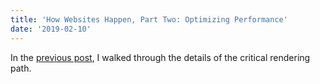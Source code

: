 ```yaml
---
title: 'How Websites Happen, Part Two: Optimizing Performance'
date: '2019-02-10'
---
```


In the <a href="/05-treading-critical-rendering" target="_blank">previous post</a>, I walked through the details of the critical rendering path.
